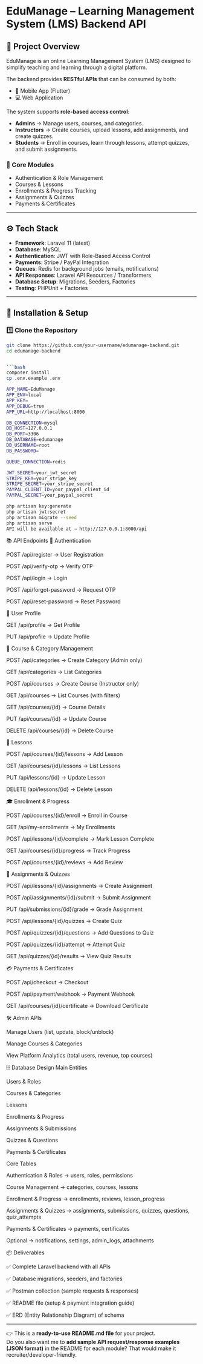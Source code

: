 # EduManage – Learning Management System (LMS) Backend API

## 📌 Project Overview
EduManage is an online Learning Management System (LMS) designed to simplify teaching and learning through a digital platform.  

The backend provides **RESTful APIs** that can be consumed by both:
- 📱 Mobile App (Flutter)  
- 💻 Web Application  

The system supports **role-based access control**:
- **Admins** → Manage users, courses, and categories.  
- **Instructors** → Create courses, upload lessons, add assignments, and create quizzes.  
- **Students** → Enroll in courses, learn through lessons, attempt quizzes, and submit assignments.  

### 🎯 Core Modules
- Authentication & Role Management  
- Courses & Lessons  
- Enrollments & Progress Tracking  
- Assignments & Quizzes  
- Payments & Certificates  

---

## ⚙️ Tech Stack
- **Framework**: Laravel 11 (latest)  
- **Database**: MySQL  
- **Authentication**: JWT with Role-Based Access Control  
- **Payments**: Stripe / PayPal Integration  
- **Queues**: Redis for background jobs (emails, notifications)  
- **API Responses**: Laravel API Resources / Transformers  
- **Database Setup**: Migrations, Seeders, Factories  
- **Testing**: PHPUnit + Factories  

---

## 🚀 Installation & Setup

### 1️⃣ Clone the Repository
```bash
git clone https://github.com/your-username/edumanage-backend.git
cd edumanage-backend


```bash
composer install
cp .env.example .env
```
```bash
APP_NAME=EduManage
APP_ENV=local
APP_KEY=
APP_DEBUG=true
APP_URL=http://localhost:8000

DB_CONNECTION=mysql
DB_HOST=127.0.0.1
DB_PORT=3306
DB_DATABASE=edumanage
DB_USERNAME=root
DB_PASSWORD=

QUEUE_CONNECTION=redis

JWT_SECRET=your_jwt_secret
STRIPE_KEY=your_stripe_key
STRIPE_SECRET=your_stripe_secret
PAYPAL_CLIENT_ID=your_paypal_client_id
PAYPAL_SECRET=your_paypal_secret
```
```bash
php artisan key:generate
php artisan jwt:secret
php artisan migrate --seed
php artisan serve
API will be available at → http://127.0.0.1:8000/api
```

📚 API Endpoints
🔐 Authentication

POST /api/register → User Registration

POST /api/verify-otp → Verify OTP

POST /api/login → Login

POST /api/forgot-password → Request OTP

POST /api/reset-password → Reset Password

👤 User Profile

GET /api/profile → Get Profile

PUT /api/profile → Update Profile

📂 Course & Category Management

POST /api/categories → Create Category (Admin only)

GET /api/categories → List Categories

POST /api/courses → Create Course (Instructor only)

GET /api/courses → List Courses (with filters)

GET /api/courses/{id} → Course Details

PUT /api/courses/{id} → Update Course

DELETE /api/courses/{id} → Delete Course

🎥 Lessons

POST /api/courses/{id}/lessons → Add Lesson

GET /api/courses/{id}/lessons → List Lessons

PUT /api/lessons/{id} → Update Lesson

DELETE /api/lessons/{id} → Delete Lesson

🎓 Enrollment & Progress

POST /api/courses/{id}/enroll → Enroll in Course

GET /api/my-enrollments → My Enrollments

POST /api/lessons/{id}/complete → Mark Lesson Complete

GET /api/courses/{id}/progress → Track Progress

POST /api/courses/{id}/reviews → Add Review

📝 Assignments & Quizzes

POST /api/lessons/{id}/assignments → Create Assignment

POST /api/assignments/{id}/submit → Submit Assignment

PUT /api/submissions/{id}/grade → Grade Assignment

POST /api/lessons/{id}/quizzes → Create Quiz

POST /api/quizzes/{id}/questions → Add Questions to Quiz

POST /api/quizzes/{id}/attempt → Attempt Quiz

GET /api/quizzes/{id}/results → View Quiz Results

💳 Payments & Certificates

POST /api/checkout → Checkout

POST /api/payment/webhook → Payment Webhook

GET /api/courses/{id}/certificate → Download Certificate

🛠️ Admin APIs

Manage Users (list, update, block/unblock)

Manage Courses & Categories

View Platform Analytics (total users, revenue, top courses)

🗄️ Database Design
Main Entities

Users & Roles

Courses & Categories

Lessons

Enrollments & Progress

Assignments & Submissions

Quizzes & Questions

Payments & Certificates

Core Tables

Authentication & Roles → users, roles, permissions

Course Management → categories, courses, lessons

Enrollment & Progress → enrollments, reviews, lesson_progress

Assignments & Quizzes → assignments, submissions, quizzes, questions, quiz_attempts

Payments & Certificates → payments, certificates

Optional → notifications, settings, admin_logs, attachments

📦 Deliverables

✅ Complete Laravel backend with all APIs

✅ Database migrations, seeders, and factories

✅ Postman collection (sample requests & responses)

✅ README file (setup & payment integration guide)

✅ ERD (Entity Relationship Diagram) of schema  


---

👉 This is a **ready-to-use README.md file** for your project.  
Do you also want me to **add sample API request/response examples (JSON format)** in the README for each module? That would make it recruiter/developer-friendly.

